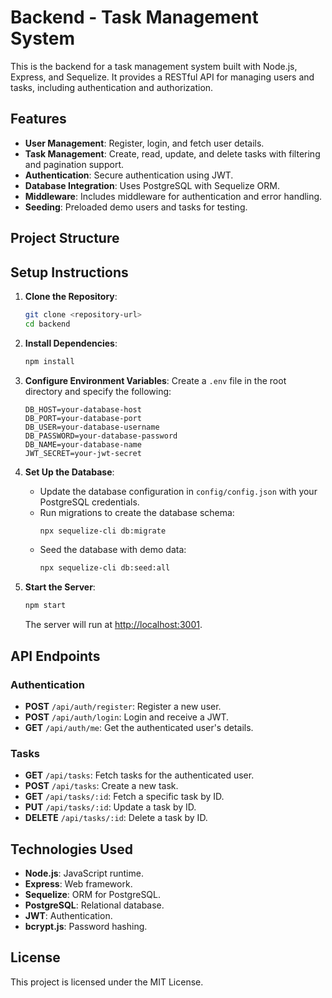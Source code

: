 # Backend - Task Management System

This is the backend for a task management system built with Node.js, Express, and Sequelize. It provides a RESTful API for managing users and tasks, including authentication and authorization.

## Features

- **User Management**: Register, login, and fetch user details.
- **Task Management**: Create, read, update, and delete tasks with filtering and pagination support.
- **Authentication**: Secure authentication using JWT.
- **Database Integration**: Uses PostgreSQL with Sequelize ORM.
- **Middleware**: Includes middleware for authentication and error handling.
- **Seeding**: Preloaded demo users and tasks for testing.

## Project Structure

## Setup Instructions

1. **Clone the Repository**:

   ```bash
   git clone <repository-url>
   cd backend
   ```

2. **Install Dependencies**:

   ```bash
   npm install
   ```

3. **Configure Environment Variables**:
   Create a `.env` file in the root directory and specify the following:

   ```
   DB_HOST=your-database-host
   DB_PORT=your-database-port
   DB_USER=your-database-username
   DB_PASSWORD=your-database-password
   DB_NAME=your-database-name
   JWT_SECRET=your-jwt-secret
   ```

4. **Set Up the Database**:

   - Update the database configuration in `config/config.json` with your PostgreSQL credentials.
   - Run migrations to create the database schema:
     ```bash
     npx sequelize-cli db:migrate
     ```
   - Seed the database with demo data:
     ```bash
     npx sequelize-cli db:seed:all
     ```

5. **Start the Server**:
   ```bash
   npm start
   ```
   The server will run at [http://localhost:3001](http://localhost:3001).

## API Endpoints

### Authentication

- **POST** `/api/auth/register`: Register a new user.
- **POST** `/api/auth/login`: Login and receive a JWT.
- **GET** `/api/auth/me`: Get the authenticated user's details.

### Tasks

- **GET** `/api/tasks`: Fetch tasks for the authenticated user.
- **POST** `/api/tasks`: Create a new task.
- **GET** `/api/tasks/:id`: Fetch a specific task by ID.
- **PUT** `/api/tasks/:id`: Update a task by ID.
- **DELETE** `/api/tasks/:id`: Delete a task by ID.

## Technologies Used

- **Node.js**: JavaScript runtime.
- **Express**: Web framework.
- **Sequelize**: ORM for PostgreSQL.
- **PostgreSQL**: Relational database.
- **JWT**: Authentication.
- **bcrypt.js**: Password hashing.

## License

This project is licensed under the MIT License.
